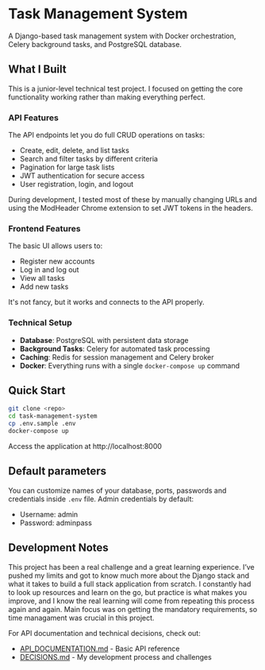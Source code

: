 # Task Management System

A Django-based task management system with Docker orchestration, Celery background tasks, and PostgreSQL database.

## What I Built

This is a junior-level technical test project. I focused on getting the core functionality working rather than making everything perfect.

### API Features
The API endpoints let you do full CRUD operations on tasks:
- Create, edit, delete, and list tasks
- Search and filter tasks by different criteria
- Pagination for large task lists
- JWT authentication for secure access
- User registration, login, and logout

During development, I tested most of these by manually changing URLs and using the ModHeader Chrome extension to set JWT tokens in the headers.

### Frontend Features
The basic UI allows users to:
- Register new accounts
- Log in and log out
- View all tasks
- Add new tasks

It's not fancy, but it works and connects to the API properly.

### Technical Setup
- **Database**: PostgreSQL with persistent data storage
- **Background Tasks**: Celery for automated task processing
- **Caching**: Redis for session management and Celery broker
- **Docker**: Everything runs with a single `docker-compose up` command

## Quick Start
```bash
git clone <repo>
cd task-management-system
cp .env.sample .env
docker-compose up
```

Access the application at http://localhost:8000

## Default parameters
You can customize names of your database, ports, passwords and credentials inside `.env` file.
Admin credentials by default:
- Username: admin
- Password: adminpass


## Development Notes
This project has been a real challenge and a great learning experience. I’ve pushed my limits and got to know much more about the Django stack and what it takes to build a full stack application from scratch. I constantly had to look up resources and learn on the go, but practice is what makes you improve, and I know the real learning will come from repeating this process again and again.
Main focus was on getting the mandatory requirements, so time managament was crucial in this project.

For API documentation and technical decisions, check out:
- [API_DOCUMENTATION.md](https://github.com/antonimodev/task-management-system/blob/main/docs/DECISIONS.md) - Basic API reference
- [DECISIONS.md](https://github.com/antonimodev/task-management-system/blob/main/docs/API_DOC.md) - My development process and challenges
